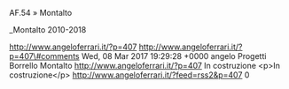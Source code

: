 AF.54 » Montalto

\_Montalto 2010-2018

http://www.angeloferrari.it/?p=407 http://www.angeloferrari.it/?p=407\#comments Wed, 08 Mar 2017 19:29:28 +0000 angelo Progetti Borrello Montalto http://www.angeloferrari.it/?p=407 In costruzione \<p\>In costruzione\</p\> http://www.angeloferrari.it/?feed=rss2&p=407 0

